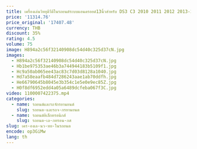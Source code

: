 ```yaml
---
title: เครื่องเล่นวิทยุดีวีดีในรถยนต์ระบบแอนดรอยด์13นิ้วสำหรับ DS3 C3 2010 2011 2012 2013-2016ระบบนำทาง GPS รถยนต์ระบบสเตอริโอ2 DIN
price: '11314.76'
price_original: '17407.48'
currency: THB
discount: 35%
rating: 4.5
volume: 75
image: H894a2c56f32140908dc54d40c325d37cN.jpg
images:
  - H894a2c56f32140908dc54d40c325d37cN.jpg
  - Hb1be975353ae46b3a744944183b5109f1.jpg
  - Hc9a50ab065ee43ac83c7d03d8128a1040.jpg
  - Hd7a58eaafb484d7286243aae1ab70ddfh.jpg
  - He66790645b8045e3b354c1e5e0e9ec85Z.jpg
  - H0f8df6952edd4a05a6489dcfeba067f3C.jpg
video: 1100007422375.mp4
categories:
  - name: รถยนต์และรถจักรยานยนต์
    slug: รถยนต-และรถจ-กรยานยนต
  - name: รถยนต์อิเล็กทรอนิกส์
    slug: รถยนต-เล-กทรอน-กส
slug: เคร-องเล-นว-ทย-ในรถยนต
encode: op3GiMw
lang: th
---
```

  